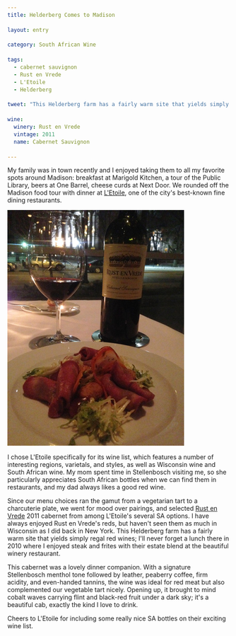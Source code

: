 ```yaml
---
title: Helderberg Comes to Madison

layout: entry

category: South African Wine

tags:
  - cabernet sauvignon
  - Rust en Vrede
  - L'Etoile
  - Helderberg

tweet: "This Helderberg farm has a fairly warm site that yields simply regal red wines."

wine:
  winery: Rust en Vrede
  vintage: 2011
  name: Cabernet Sauvignon

---
```


My family was in town recently and I enjoyed taking them to all my favorite spots around Madison: breakfast at Marigold Kitchen, a tour of the Public Library, beers at One Barrel, cheese curds at Next Door. We rounded off the Madison food tour with dinner at [L'Etoile](http://www.letoile-restaurant.com/), one of the city's best-known fine dining restaurants. 

![Rust en Vrede](/photos/rustenvredecab.jpg "Rust en Vrede cab at restaurant")

I chose L'Etoile specifically for its wine list, which features a number of interesting regions, varietals, and styles, as well as Wisconsin wine and South African wine. My mom spent time in Stellenbosch visiting me, so she particularly appreciates South African bottles when we can find them in restaurants, and my dad always likes a good red wine. 

Since our menu choices ran the gamut from a vegetarian tart to a charcuterie plate, we went for mood over pairings, and selected [Rust en Vrede](http://www.rustenvrede.com/) 2011 cabernet from among L'Etoile's several SA options. I have always enjoyed Rust en Vrede's reds, but haven't seen them as much in Wisconsin as I did back in New York. This Helderberg farm has a fairly warm site that yields simply regal red wines; I'll never forget a lunch there in 2010 where I enjoyed steak and frites with their  estate blend at the beautiful winery restaurant.

This cabernet was a lovely dinner companion. With a signature Stellenbosch menthol tone followed by leather, peaberry coffee, firm acidity, and even-handed tannins, the wine was ideal for red meat but also complemented our vegetable tart nicely. Opening up, it brought to mind cobalt waves carrying flint and black-red fruit under a dark sky; it's a beautiful cab, exactly the kind I love to drink. 

Cheers to L'Etoile for including some really nice SA bottles on their exciting wine list.



